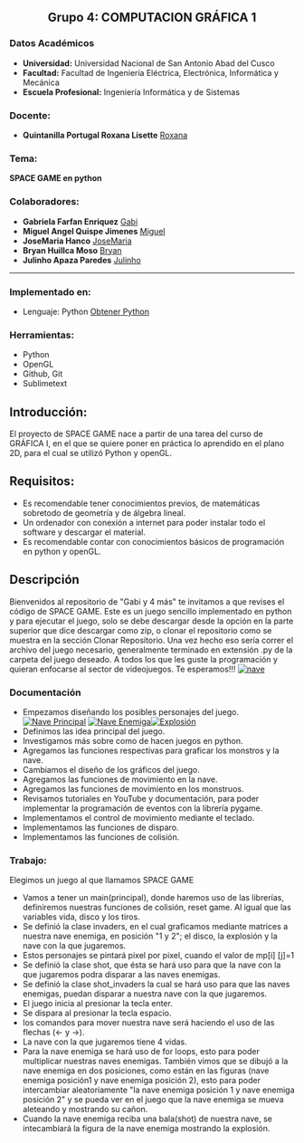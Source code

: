 
## **<center>Grupo 4: COMPUTACION GRÁFICA 1</center>**
### Datos Académicos

- **Universidad:** Universidad Nacional de San Antonio Abad del Cusco
- **Facultad:** Facultad de Ingeniería Eléctrica, Electrónica, Informática y Mecánica
- **Escuela Profesional:** Ingeniería Informática y de Sistemas

### Docente:
- **Quintanilla Portugal Roxana Lisette** [Roxana](https://github.com/nitanilla "Roxana")

### Tema:
 ****SPACE GAME en python****

### Colaboradores:
- **Gabriela Farfan Enriquez** [Gabi](https://github.com/gabrielafarfan1)
- **Miguel Angel Quispe Jimenes** [Miguel](https://github.com/miguel7891223 "Miguel")
- **JoseMaria Hanco** [JoseMaria](https://github.com/josemariahancco "JoseMaria")
- **Bryan Huillca Moso** [Bryan](https://github.com/BryanHuillcaMozo "Bryan")
- **Julinho Apaza Paredes** [Julinho](https://github.com/20julinho "Julinho")
---
### Implementado en:
- Lenguaje:  Python
[Obtener Python](https://www.python.org/downloads/)

### Herramientas:
- Python
- OpenGL
- Github, Git
- Sublimetext

## Introducción:
El proyecto de SPACE GAME nace a partir de una tarea del curso de GRÁFICA I, en el que se quiere poner en práctica lo aprendido en el plano 2D, para el cual se utilizó Python y openGL.

## Requisitos:
- Es recomendable tener conocimientos previos, de matemáticas sobretodo de geometría y de álgebra lineal.
- Un ordenador con conexión a internet para poder instalar todo el software y descargar el material.
- Es recomendable contar con conocimientos básicos de programación en python y openGL.

## Descripción
Bienvenidos al repositorio de "Gabi y 4 más" te invitamos a que revises el código de SPACE GAME. Este es un juego sencillo implementado en python y para ejecutar el juego, solo se debe descargar desde la opción en la parte superior que dice descargar como zip, o clonar el repositorio como se muestra en la sección Clonar Repositorio. Una vez hecho eso sería correr el archivo del juego necesario, generalmente terminado en extensión .py de la carpeta del juego deseado. A todos los que les guste la programación y quieran enfocarse al sector de videojuegos. Te esperamos!!!
[![nave](git "nave")](https://github.com/miguel789123/grupo-4-team-gabi/blob/main/nave%20espacial.png "nave")

### Documentación
- Empezamos diseñando los posibles personajes del juego. 
[![Nave Principal](GitHub "Nave Principal")](https://github.com/miguel789123/grupo-4-team-gabi/blob/main/nuestra_Navee.jpeg "Nave Principal") [![Nave Enemiga](GitHub "Nave Enemiga")](https://github.com/miguel789123/grupo-4-team-gabi/blob/main/nave_enemiga_posicion_2.jpeg "Nave Enemiga")[![Explosión](GitHub "Explosión")](https://github.com/miguel789123/grupo-4-team-gabi/blob/main/MatrizExplosion.jpg "Explosión")
- Definimos las idea principal del juego.
- Investigamos más sobre como de hacen juegos en python.
- Agregamos las funciones respectivas para graficar los monstros y la nave.
-	Cambiamos el diseño de los gráficos del juego.
-	Agregamos las funciones de movimiento en la nave.
-	Agregamos las funciones de movimiento en los monstruos.
-	Revisamos tutoriales en YouTube y documentación, para poder implementar la programación de eventos con la librería pygame.
-	Implementamos el control de movimiento mediante el teclado.
-	Implementamos las funciones de disparo.
-	Implementamos las funciones de colisión.
### Trabajo:
Elegimos un juego al que llamamos SPACE GAME
- Vamos a tener un main(principal), donde haremos uso de las librerías, definiremos nuestras funciones de colisión, reset game. Al igual que las variables vida, disco y los tiros.
- Se definió la clase invaders, en el cual graficamos mediante matrices a nuestra nave enemiga, en posición "1 y  2"; el disco, la explosión y la nave con la que jugaremos.
- Estos personajes se pintará pixel por pixel, cuando el valor de mp[i] [j]=1
- Se definió la clase shot, que ésta se hará uso para que la nave con la que jugaremos podra  disparar a las naves enemigas.
- Se definió la clase  shot_invaders la cual  se hará uso para que las naves enemigas, puedan disparar a nuestra nave con la que jugaremos.
- El juego inicia al presionar la tecla enter.
- Se dispara al presionar la tecla espacio.
- los comandos para mover nuestra nave será haciendo el uso de las flechas (<- y ->).
- La nave con la que jugaremos tiene 4 vidas.
- Para la nave enemiga se hará uso de for loops, esto para poder multiplicar nuestras naves enemigas. También vimos que se dibujó a la nave enemiga en dos posiciones, como están en las figuras (nave enemiga posición1 y nave enemiga posición 2), esto para poder intercambiar aleatoriamente "la nave enemiga posición 1 y nave enemiga posición 2" y se pueda ver en el juego que la nave enemiga se mueva aleteando y mostrando su cañon.
- Cuando la nave enemiga  reciba una bala(shot) de nuestra nave, se intecambiará la figura de la nave enemiga mostrando la explosión.

